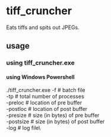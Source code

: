 # tiff_cruncher
Eats tiffs and spits out JPEGs.

## usage
### using tiff_cruncher.exe
#### using Windows Powershell
./tiff_cruncher.exe
-f <file>           # batch file\
-tp <number>        # total number of processes\
-preloc <file>      # location of pre buffer\
-postloc <file>     # location of post buffer\
-presize <number>   # size (in bytes) of pre buffer\
-postsize <number>  # size (in bytes) of post buffer\
-log <file>         # log file\
